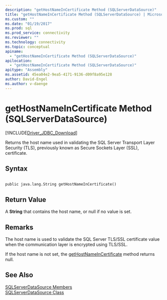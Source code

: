 ```yaml
---
description: "getHostNameInCertificate Method (SQLServerDataSource)"
title: "getHostNameInCertificate Method (SQLServerDataSource) | Microsoft Docs"
ms.custom: ""
ms.date: "01/19/2017"
ms.prod: sql
ms.prod_service: connectivity
ms.reviewer: ""
ms.technology: connectivity
ms.topic: conceptual
apiname: 
  - "getHostNameInCertificate Method (SQLServerDataSource)"
apilocation: 
  - "getHostNameInCertificate Method (SQLServerDataSource)"
apitype: "Assembly"
ms.assetid: 45ea04e2-9ea5-4171-9136-d09f8a95e128
author: David-Engel
ms.author: v-daenge
---
```

# getHostNameInCertificate Method (SQLServerDataSource)
[!INCLUDE[Driver_JDBC_Download](../../../includes/driver_jdbc_download.md)]

  Returns the host name used in validating the SQL Server Transport Layer Security (TLS), previously known as Secure Sockets Layer (SSL), certificate.  
  
## Syntax  
  
```  
  
public java.lang.String getHostNameInCertificate()  
```  
  
## Return Value  
 A **String** that contains the host name, or null if no value is set.  
  
## Remarks  
 The host name is used to validate the SQL Server TLS/SSL certificate value when the communication layer is encrypted using TLS/SSL.  
  
 If the host name is not set, the [getHostNameInCertificate](../../../connect/jdbc/reference/gethostnameincertificate-method-sqlserverdatasource.md) method returns null.  
  
## See Also  
 [SQLServerDataSource Members](../../../connect/jdbc/reference/sqlserverdatasource-members.md)   
 [SQLServerDataSource Class](../../../connect/jdbc/reference/sqlserverdatasource-class.md)  
  
  
